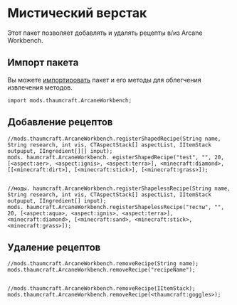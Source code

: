 # Мистический верстак

Этот пакет позволяет добавлять и удалять рецепты в/из Arcane Workbench.

## Импорт пакета

Вы можете [импортировать](/AdvancedFunctions/Import/) пакет и его методы для облегчения извлечения методов.

```zenscript
import mods.thaumcraft.ArcaneWorkbench;
```

## Добавление рецептов

```zenscript
//mods.thaumcraft.ArcaneWorkbench.registerShapedRecipe(String name, String research, int vis, CTAspectStack[] aspectList, IItemStack outpuput, IIngredient[][] input);
mods. haumcraft.ArcaneWorkbench. egisterShapedRecipe("test", "", 20, [<aspect:aer>, <aspect:ignis>, <aspect:terra>], <minecraft:diamond>, [[<minecraft:dirt>], [<minecraft:stick>], [<minecraft:grass>]);


//моды. haumcraft.ArcaneWorkbench.registerShapelessRecipe(String name, String research, int vis, CTAspectStack[] aspectList, IItemStack outpuput, IIngredient[] input);
mods. haumcraft.ArcaneWorkbench.registerShapelessRecipe("тесты", "", 20, [<aspect:aqua>, <aspect:ignis>, <aspect:terra>], <minecraft:diamond>, [<minecraft:sand>, <minecraft:stick>, <minecraft:grass>]);
```

## Удаление рецептов

```zenscript
//mods.thaumcraft.ArcaneWorkbench.removeRecipe(String name);
mods.thaumcraft.ArcaneWorkbench.removeRecipe("recipeName");


//mods.thaumcraft.ArcaneWorkbench.removeRecipe(IItemStack);
mods.thaumcraft.ArcaneWorkbench.removeRecipe(<thaumcraft:goggles>);
```